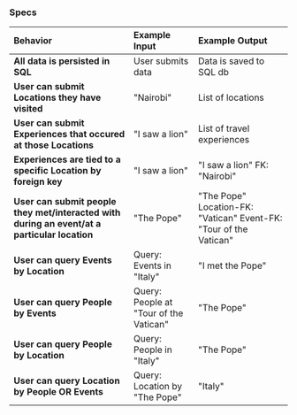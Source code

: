 ﻿### Specs

| Behavior | Example Input | Example Output |
| :-------------     | :------------- | :------------- |
| **All data is persisted in SQL** | User submits data | Data is saved to SQL db |
| **User can submit Locations they have visited** | "Nairobi" | List of locations |
| **User can submit Experiences that occured at those Locations** | "I saw a lion" | List of travel experiences |
| **Experiences are tied to a specific Location by foreign key** | "I saw a lion" | "I saw a lion" FK: "Nairobi" |
| **User can submit people they met/interacted with during an event/at a particular location** | "The Pope" | "The Pope" Location-FK: "Vatican" Event-FK: "Tour of the Vatican" |
| **User can query Events by Location** | Query: Events in "Italy" | "I met the Pope" |
| **User can query People by Events** | Query: People at "Tour of the Vatican" | "The Pope" |
| **User can query People by Location** | Query: People in "Italy" | "The Pope" |
| **User can query Location by People OR Events** | Query: Location by "The Pope" | "Italy" |
